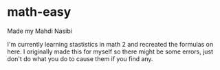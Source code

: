 # math-easy

Made my Mahdi Nasibi

I'm currently learning stastistics in math 2 and recreated the formulas on here. 
I originally made this for myself so there might be some errors, just don't do what you do to cause them if you find any.
